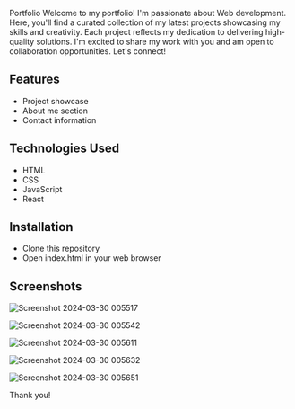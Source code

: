Portfolio
Welcome to my portfolio! I'm passionate about Web development. Here, you'll find a curated collection of my latest projects showcasing my skills and creativity. Each project reflects my dedication to delivering high-quality solutions. I'm excited to share my work with you and am open to collaboration opportunities. Let's connect!

## Features
- Project showcase
- About me section
- Contact information

## Technologies Used
- HTML
- CSS
- JavaScript
- React

## Installation
- Clone this repository
- Open index.html in your web browser

## Screenshots
![Screenshot 2024-03-30 005517](https://github.com/jhamanisha658/html-fortfolio/assets/133408719/cd894512-70d5-4f90-bc04-f6ad1f667b0d)

![Screenshot 2024-03-30 005542](https://github.com/jhamanisha658/html-fortfolio/assets/133408719/ad9c511d-4170-4eeb-90ef-ad26d362e5f7)

![Screenshot 2024-03-30 005611](https://github.com/jhamanisha658/html-fortfolio/assets/133408719/a09556e0-6217-4d09-8dc0-22cb0fa66263)

![Screenshot 2024-03-30 005632](https://github.com/jhamanisha658/html-fortfolio/assets/133408719/f7422843-ef6c-4502-9fe0-ec75b55e7bfd)

![Screenshot 2024-03-30 005651](https://github.com/jhamanisha658/html-fortfolio/assets/133408719/3dfa35c0-e0a0-49fe-82a2-93d27622f460)

Thank you!
